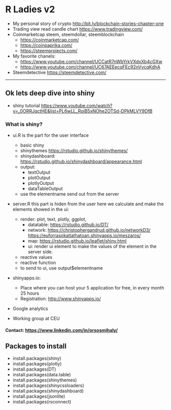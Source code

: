 
# R Ladies v2

* My personal story of crypto http://bit.ly/blockchain-stories-chapter-one
* Trading view read candle chart https://www.tradingview.com/
* Coinmarketcap steem, steemdollar, steemblockchain  
    + https://coinmarketcap.com/
    + https://coinpaprika.com/
    + https://steemprojects.com/    
* My favorite chanels: 
    + https://www.youtube.com/channel/UCCatR7nWbYrkVXdxXb4cGXw
    + https://www.youtube.com/channel/UC67AEEecqFEc92nVvcqKdhA
* Steemdetective https://steemdetective.com/

***

## Ok lets deep dive into shiny
* shiny tutorial https://www.youtube.com/watch?v=_0ORRJqctHE&list=PL6wLL_RojB5xNOhe2OTSd-DPkMLVY9DfB

### What is shiny?
* ui.R is the part for the user interface
    + basic shiny 
    + shinythemes https://rstudio.github.io/shinythemes/
    + shinydashboard:  https://rstudio.github.io/shinydashboard/appearance.html
    + output:
        + textOutput 
        + plotOutput 
        + plotlyOutput
        + dataTableOutput
    + use the elementname send out from the server
    
* server.R this part is hiden from the user here we calculate and make the elements showed in the ui:
    + render: plot, text, plotly, ggplot, 
        + datatable: https://rstudio.github.io/DT/  
        + network: https://christophergandrud.github.io/networkD3/  https://euforrasokatlathatoan.shinyapps.io/meszaros/
        + map: https://rstudio.github.io/leaflet/shiny.html
        + ui: render ui element to make the values of the element in the server side.
    + reactive values
    + reactive function
    + to send to ui, use output$elementname

* shinyapps.io:
   + Place where you can host your 5 application for free, in every month 25 hours
   + Registration: http://www.shinyapps.io/

* Google analytics
* Working group at CEU 

#### Contact: https://www.linkedin.com/in/orsosmihaly/



## Packages to install

* install.packages(shiny)
* install.packages(plotly)
* install.packages(DT)
* install.packages(data.table)
* install.packages(shinythemes)
* install.packages(shinycssloaders)
* install.packages(shinydashboard)
* install.packages(jsonlite)
* install.packages(rsconnect)


 


